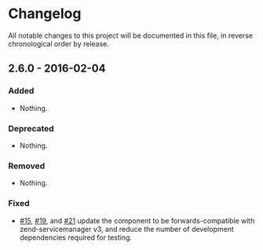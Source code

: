 # Changelog

All notable changes to this project will be documented in this file, in reverse chronological order by release.

## 2.6.0 - 2016-02-04

### Added

- Nothing.

### Deprecated

- Nothing.

### Removed

- Nothing.

### Fixed

- [#15](https://github.com/zendframework/zend-filter/pull/15),
  [#19](https://github.com/zendframework/zend-filter/pull/19), and
  [#21](https://github.com/zendframework/zend-filter/pull/21)
  update the component to be forwards-compatible with zend-servicemanager v3,
  and reduce the number of development dependencies required for testing.
